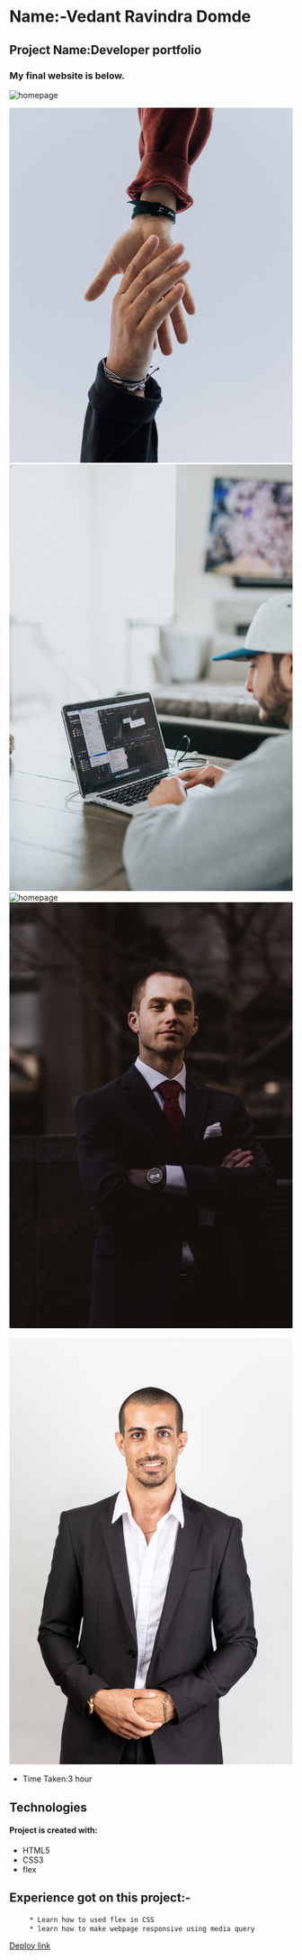 # Name:-Vedant Ravindra Domde

## Project Name:Developer portfolio

### My final website is below.

![homepage](images/3rd.jpg.png)

![homepage](images/4th.jpg)
![homepage](images/5th.jpg)
![homepage](images/6th.jpg)
![homepage](images/7th.jpg)

![homepage](images/8th.jpg)

- Time Taken:3 hour 

## Technologies
#### Project is created with:
* HTML5
* CSS3
* flex


## Experience got on this project:-
         * Learn how to used flex in CSS
         * learn how to make webpage responsive using media query


  [Deploy link](https://vedantdomde.github.io/html-css-project9/) 